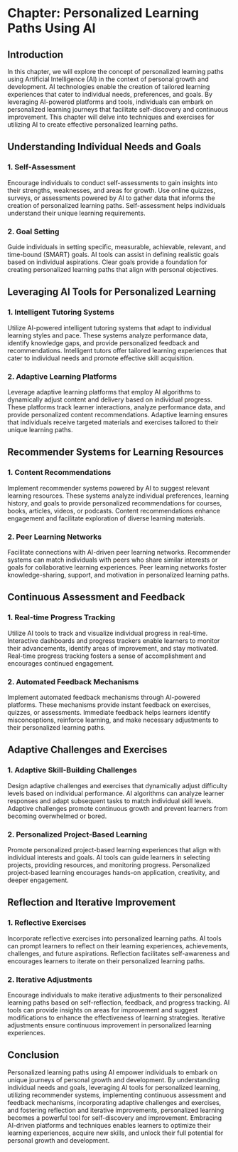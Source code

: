 Chapter: Personalized Learning Paths Using AI
=============================================

Introduction
------------

In this chapter, we will explore the concept of personalized learning paths using Artificial Intelligence (AI) in the context of personal growth and development. AI technologies enable the creation of tailored learning experiences that cater to individual needs, preferences, and goals. By leveraging AI-powered platforms and tools, individuals can embark on personalized learning journeys that facilitate self-discovery and continuous improvement. This chapter will delve into techniques and exercises for utilizing AI to create effective personalized learning paths.

Understanding Individual Needs and Goals
----------------------------------------

### 1. Self-Assessment

Encourage individuals to conduct self-assessments to gain insights into their strengths, weaknesses, and areas for growth. Use online quizzes, surveys, or assessments powered by AI to gather data that informs the creation of personalized learning paths. Self-assessment helps individuals understand their unique learning requirements.

### 2. Goal Setting

Guide individuals in setting specific, measurable, achievable, relevant, and time-bound (SMART) goals. AI tools can assist in defining realistic goals based on individual aspirations. Clear goals provide a foundation for creating personalized learning paths that align with personal objectives.

Leveraging AI Tools for Personalized Learning
---------------------------------------------

### 1. Intelligent Tutoring Systems

Utilize AI-powered intelligent tutoring systems that adapt to individual learning styles and pace. These systems analyze performance data, identify knowledge gaps, and provide personalized feedback and recommendations. Intelligent tutors offer tailored learning experiences that cater to individual needs and promote effective skill acquisition.

### 2. Adaptive Learning Platforms

Leverage adaptive learning platforms that employ AI algorithms to dynamically adjust content and delivery based on individual progress. These platforms track learner interactions, analyze performance data, and provide personalized content recommendations. Adaptive learning ensures that individuals receive targeted materials and exercises tailored to their unique learning paths.

Recommender Systems for Learning Resources
------------------------------------------

### 1. Content Recommendations

Implement recommender systems powered by AI to suggest relevant learning resources. These systems analyze individual preferences, learning history, and goals to provide personalized recommendations for courses, books, articles, videos, or podcasts. Content recommendations enhance engagement and facilitate exploration of diverse learning materials.

### 2. Peer Learning Networks

Facilitate connections with AI-driven peer learning networks. Recommender systems can match individuals with peers who share similar interests or goals for collaborative learning experiences. Peer learning networks foster knowledge-sharing, support, and motivation in personalized learning paths.

Continuous Assessment and Feedback
----------------------------------

### 1. Real-time Progress Tracking

Utilize AI tools to track and visualize individual progress in real-time. Interactive dashboards and progress trackers enable learners to monitor their advancements, identify areas of improvement, and stay motivated. Real-time progress tracking fosters a sense of accomplishment and encourages continued engagement.

### 2. Automated Feedback Mechanisms

Implement automated feedback mechanisms through AI-powered platforms. These mechanisms provide instant feedback on exercises, quizzes, or assessments. Immediate feedback helps learners identify misconceptions, reinforce learning, and make necessary adjustments to their personalized learning paths.

Adaptive Challenges and Exercises
---------------------------------

### 1. Adaptive Skill-Building Challenges

Design adaptive challenges and exercises that dynamically adjust difficulty levels based on individual performance. AI algorithms can analyze learner responses and adapt subsequent tasks to match individual skill levels. Adaptive challenges promote continuous growth and prevent learners from becoming overwhelmed or bored.

### 2. Personalized Project-Based Learning

Promote personalized project-based learning experiences that align with individual interests and goals. AI tools can guide learners in selecting projects, providing resources, and monitoring progress. Personalized project-based learning encourages hands-on application, creativity, and deeper engagement.

Reflection and Iterative Improvement
------------------------------------

### 1. Reflective Exercises

Incorporate reflective exercises into personalized learning paths. AI tools can prompt learners to reflect on their learning experiences, achievements, challenges, and future aspirations. Reflection facilitates self-awareness and encourages learners to iterate on their personalized learning paths.

### 2. Iterative Adjustments

Encourage individuals to make iterative adjustments to their personalized learning paths based on self-reflection, feedback, and progress tracking. AI tools can provide insights on areas for improvement and suggest modifications to enhance the effectiveness of learning strategies. Iterative adjustments ensure continuous improvement in personalized learning experiences.

Conclusion
----------

Personalized learning paths using AI empower individuals to embark on unique journeys of personal growth and development. By understanding individual needs and goals, leveraging AI tools for personalized learning, utilizing recommender systems, implementing continuous assessment and feedback mechanisms, incorporating adaptive challenges and exercises, and fostering reflection and iterative improvements, personalized learning becomes a powerful tool for self-discovery and improvement. Embracing AI-driven platforms and techniques enables learners to optimize their learning experiences, acquire new skills, and unlock their full potential for personal growth and development.
